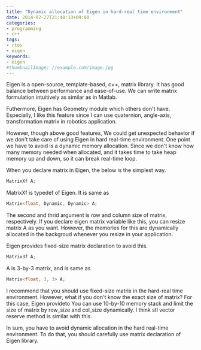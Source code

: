 ```yaml
---
title: "Dynamic allocation of Eigen in hard-real time environment"
date: 2014-02-27T21:48:13+09:00
categories:
- programming
- c++
tags:
- rtos
- eigen
keywords:
- eigen
#thumbnailImage: //example.com/image.jpg
---
```


Eigen is a open-source, template-based, c++, matrix library.
It has good balance between performance and ease-of-use.
We can write matrix formulation intuitively as similar as in Matlab.

Futhermore, Eigen has Geometry module which others don't have.
Especially, I like this feature since I can use quaternion, angle-axis, transformation matrix in robotics application.

However, though above good features,
We could get unexpected behavior if we don't take care of using Eigen in hard real-time environment.
One point we have to avoid is a dynamic memory allocation.
Since we don't know how many memory needed when allocated, and it takes time to take heap memory up and down, so it can break real-time loop.

When you declare matrix in Eigen, the below is the simplest way. 
```cpp
MatrixXf A;
```
MatrixXf is typedef of Eigen. It is same as
```cpp
Matrix<float, Dynamic, Dynamic> A;
```
The second and thrid argument is row and column size of matrix, respectively. If you declare eigen matrix variable like this, you can resize matrix A as you want. However, the memories for this are dynamically allocated in the backgroud whenever you resize in your application.

Eigen provides fixed-size matrix declaration to avoid this.
```cpp
Matrix3f A;
```
A is 3-by-3 matrix, and is same as
```cpp
Matrix<float, 3, 3> A;
```
I recommend that you should use fixed-size matrix in the hard-real time environment. However, what if you don't know the exact size of matrix?
For this case, Eigen provideto
You can use 10-by-10 memory stack and limit the size of matrix by row_size and col_size dynamically.
I think stl vector reserve method is similar with this.

In sum, you have to avoid dynamic allocation in the hard real-time environment. To do that, you should carefully use matrix declaration of Eigen library.